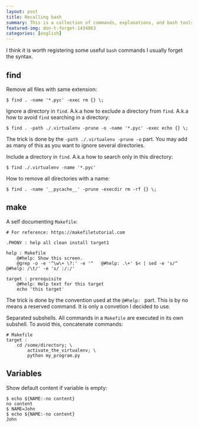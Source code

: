```yaml
---
layout: post
title: Recalling bash
summary: This is a collection of commands, explanations, and bash tools
featured-img: don-t-forget-1434063
categories: [english]
---
```


I think it is worth registering some useful `bash` commands I usually forget the syntax.


## find

Remove all files with same extension:

```
$ find . -name '*.pyc' -exec rm {} \;
```

Ignore a directory in `find`. A.k.a how to exclude a directory from `find`. A.k.a how to avoid `find` searching in a directory:

```
$ find . -path ./.virtualenv -prune -o -name '*.pyc' -exec echo {} \;
```

The trick is done by the `-path ./.virtualenv -prune -o` part. You may add as many of this as you want to ignore several directories.


Include a directory in `find`. A.k.a how to search only in this directory:

```
$ find ./.virtualenv -name '*.pyc'
```

How to remove all directories with a name:

```
$ find . -name '__pycache__' -prune -execdir rm -rf {} \;
```


## make


A self documenting `Makefile`:

```
# For reference: https://makefiletutorial.com

.PHONY : help all clean install target1

help : Makefile
	@#help: Show this screen.
	@grep -o -e '^\w\+ \?:' -e '^	@#help: .\+' $< | sed -e 's/^	@#help: /\t/' -e 's/ :/:/'

target : prerequisite
	@#help: Help text for this target
	echo 'this target'
```

The trick is done by the convention used at the `@#help: ` part. This is by no means a reserved command. It is only a convetion I decided to use.


Separated subshells.
All commands in a `Makefile` are executed in its own subshell. To avoid this, concatenate commands:

```
# Makefile
target :
	cd /some/directory; \
		activate_the_virtualenv; \
		python my_program.py
```


## Variables

Show default content if variable is empty:

```
$ echo ${NAME:-no content}
no content
$ NAME=John
$ echo ${NAME:-no content}
John
```
